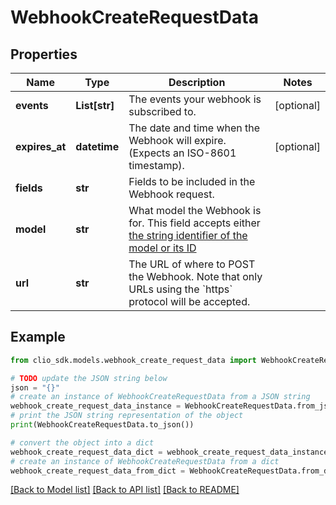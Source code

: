 # WebhookCreateRequestData


## Properties

Name | Type | Description | Notes
------------ | ------------- | ------------- | -------------
**events** | **List[str]** | The events your webhook is subscribed to. | [optional] 
**expires_at** | **datetime** | The date and time when the Webhook will expire. (Expects an ISO-8601 timestamp). | [optional] 
**fields** | **str** | Fields to be included in the Webhook request. | 
**model** | **str** | What model the Webhook is for. This field accepts either [the string identifier of the model or its ID](#section/Supported-Models) | 
**url** | **str** | The URL of where to POST the Webhook. Note that only URLs using the &#x60;https&#x60; protocol will be accepted. | 

## Example

```python
from clio_sdk.models.webhook_create_request_data import WebhookCreateRequestData

# TODO update the JSON string below
json = "{}"
# create an instance of WebhookCreateRequestData from a JSON string
webhook_create_request_data_instance = WebhookCreateRequestData.from_json(json)
# print the JSON string representation of the object
print(WebhookCreateRequestData.to_json())

# convert the object into a dict
webhook_create_request_data_dict = webhook_create_request_data_instance.to_dict()
# create an instance of WebhookCreateRequestData from a dict
webhook_create_request_data_from_dict = WebhookCreateRequestData.from_dict(webhook_create_request_data_dict)
```
[[Back to Model list]](../README.md#documentation-for-models) [[Back to API list]](../README.md#documentation-for-api-endpoints) [[Back to README]](../README.md)


